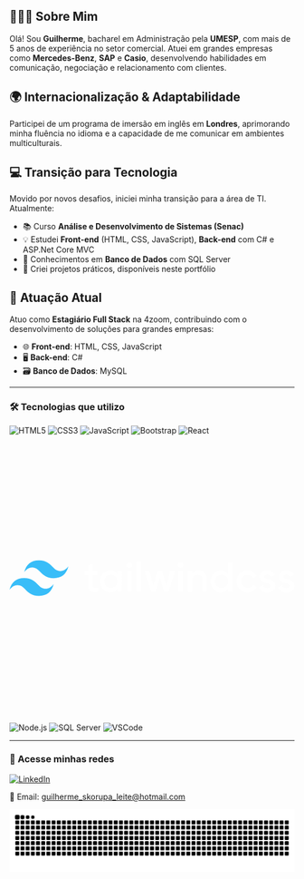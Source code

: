 ## 🙋🏼‍♂️ Sobre Mim  
Olá! Sou **Guilherme**, bacharel em Administração pela **UMESP**, com mais de 5 anos de experiência no setor comercial. Atuei em grandes empresas como **Mercedes-Benz**, **SAP** e **Casio**, desenvolvendo habilidades em comunicação, negociação e relacionamento com clientes.

## 🌍 Internacionalização & Adaptabilidade  
Participei de um programa de imersão em inglês em **Londres**, aprimorando minha fluência no idioma e a capacidade de me comunicar em ambientes multiculturais.

## 💻 Transição para Tecnologia  
Movido por novos desafios, iniciei minha transição para a área de TI. Atualmente:  
- 📚 Curso **Análise e Desenvolvimento de Sistemas (Senac)**  
- 💡 Estudei **Front-end** (HTML, CSS, JavaScript), **Back-end** com C# e ASP.Net Core MVC  
- 🧠 Conhecimentos em **Banco de Dados** com SQL Server  
- 🔧 Criei projetos práticos, disponíveis neste portfólio  

## 🚀 Atuação Atual  
Atuo como **Estagiário Full Stack** na 4zoom, contribuindo com o desenvolvimento de soluções para grandes empresas:

- 🌐 **Front-end**: HTML, CSS, JavaScript  
- 🖥️ **Back-end**: C#  
- 🗃️ **Banco de Dados**: MySQL  

---

### 🛠️ Tecnologias que utilizo

<p align="left">
  <img src="https://cdn.jsdelivr.net/gh/devicons/devicon/icons/html5/html5-original.svg" width="40" height="40" alt="HTML5" />
  <img src="https://cdn.jsdelivr.net/gh/devicons/devicon/icons/css3/css3-original.svg" width="40" height="40" alt="CSS3" />
  <img src="https://cdn.jsdelivr.net/gh/devicons/devicon/icons/javascript/javascript-original.svg" width="40" height="40" alt="JavaScript" />
  <img src="https://cdn.jsdelivr.net/gh/devicons/devicon/icons/bootstrap/bootstrap-original-wordmark.svg" width="40" height="40" alt="Bootstrap" />
  <img src="https://cdn.jsdelivr.net/gh/devicons/devicon/icons/react/react-original.svg" width="40" height="40" alt="React" />
 <svg xmlns="http://www.w3.org/2000/svg" viewBox="0 0 128 128"><path fill="#38bdf8" d="M13.227 56.074c-3.528 0-5.727 1.778-6.602 5.301 1.324-1.773 2.875-2.426 4.625-1.977 1 .25 1.727.977 2.523 1.801 1.301 1.324 2.801 2.852 6.079 2.852 3.523 0 5.722-1.778 6.597-5.301-1.324 1.773-2.875 2.426-4.625 1.977-1-.25-1.722-.977-2.523-1.801-1.301-1.324-2.801-2.852-6.074-2.852zM6.602 64C3.074 64 .875 65.773 0 69.3c1.324-1.777 2.875-2.425 4.625-1.976 1 .25 1.727.977 2.523 1.801 1.301 1.324 2.801 2.852 6.079 2.852 3.523 0 5.722-1.778 6.597-5.301-1.324 1.773-2.875 2.426-4.625 1.972-1-.25-1.722-.972-2.523-1.796C11.398 65.523 9.898 64 6.602 64zm0 0"/><path fill="#fff" d="M39.676 62.75h-2.301v4.477c0 1.199.773 1.171 2.3 1.097v1.801c-3.1.375-4.323-.477-4.323-2.898V62.75h-1.704v-1.926h1.704v-2.5l2-.597v3.097h2.296v1.926zm8.8-1.926h2v9.301h-2v-1.352c-.703.977-1.8 1.579-3.25 1.579-2.527 0-4.624-2.153-4.624-4.903 0-2.773 2.097-4.898 4.625-4.898 1.449 0 2.546.597 3.25 1.574zm-2.953 7.625c1.676 0 2.954-1.25 2.954-2.972 0-1.727-1.278-2.977-2.954-2.977-1.671 0-2.949 1.25-2.949 2.977.028 1.722 1.278 2.972 2.95 2.972zm8.301-9.023c-.699 0-1.273-.602-1.273-1.278 0-.699.574-1.273 1.273-1.273.7 0 1.278.574 1.278 1.273.023.676-.579 1.278-1.278 1.278zm-1 10.699v-9.3h2v9.3zm4.324 0V56.551h2v13.574zm15.079-9.3h2.125l-2.926 9.3h-1.977l-1.926-6.273-1.949 6.273h-1.972l-2.926-9.3H62.8l1.8 6.425 1.95-6.426h1.926l1.921 6.426zm4.597-1.4c-.699 0-1.273-.6-1.273-1.277 0-.699.574-1.273 1.273-1.273.7 0 1.278.574 1.278 1.273.023.676-.551 1.278-1.278 1.278zm-1 10.7v-9.3h2v9.3zm9.227-9.55c2.074 0 3.574 1.425 3.574 3.823v5.727h-2v-5.5c0-1.426-.824-2.148-2.074-2.148-1.324 0-2.375.773-2.375 2.671v5h-2v-9.296h2v1.199c.625-1 1.625-1.477 2.875-1.477zm13.125-3.473h2v13.023h-2v-1.352c-.7.977-1.801 1.579-3.25 1.579-2.528 0-4.625-2.153-4.625-4.903 0-2.773 2.097-4.898 4.625-4.898 1.449 0 2.55.597 3.25 1.574zm-2.95 11.347c1.672 0 2.95-1.25 2.95-2.972 0-1.727-1.278-2.977-2.95-2.977-1.675 0-2.953 1.25-2.953 2.977 0 1.722 1.278 2.972 2.954 2.972zm11.672 1.926c-2.796 0-4.921-2.148-4.921-4.898 0-2.778 2.097-4.903 4.921-4.903 1.829 0 3.403.95 4.153 2.403l-1.727 1c-.398-.875-1.324-1.426-2.449-1.426-1.648 0-2.875 1.25-2.875 2.926 0 1.671 1.25 2.921 2.875 2.921 1.125 0 2.023-.574 2.477-1.421l1.722.972c-.75 1.477-2.347 2.426-4.176 2.426zm7.528-7c0 1.7 5 .676 5 4.125 0 1.852-1.625 2.875-3.625 2.875-1.852 0-3.2-.852-3.801-2.176l1.727-1c.296.852 1.046 1.352 2.074 1.352.898 0 1.574-.301 1.574-1.051 0-1.648-5-.727-5-4.05 0-1.75 1.5-2.848 3.398-2.848 1.528 0 2.801.699 3.454 1.921l-1.704.954c-.324-.727-.972-1.051-1.75-1.051-.722-.028-1.347.3-1.347.949zm8.574 0c0 1.7 5 .676 5 4.125 0 1.852-1.625 2.875-3.625 2.875-1.852 0-3.2-.852-3.8-2.176l1.726-1c.3.852 1.05 1.352 2.074 1.352.898 0 1.574-.301 1.574-1.051 0-1.648-5-.727-5-4.05 0-1.75 1.5-2.848 3.403-2.848 1.523 0 2.796.699 3.449 1.921l-1.7.954c-.328-.727-.976-1.051-1.75-1.051-.726-.028-1.351.3-1.351.949zm0 0"/>
  <img src="https://cdn.jsdelivr.net/gh/devicons/devicon/icons/nodejs/nodejs-original.svg" width="40" height="40" alt="Node.js" />
  <img src="https://cdn.jsdelivr.net/gh/devicons/devicon/icons/microsoftsqlserver/microsoftsqlserver-plain-wordmark.svg" width="40" height="40" alt="SQL Server" />
  <img src="https://cdn.jsdelivr.net/gh/devicons/devicon/icons/vscode/vscode-original.svg" width="40" height="40" alt="VSCode" />
</p>



---

### 🔗 Acesse minhas redes

[![LinkedIn](https://img.shields.io/badge/LinkedIn-0077B5?style=for-the-badge&logo=linkedin&logoColor=white)](https://www.linkedin.com/in/guilherme-skorupa/)

📧 Email: guilherme_skorupa_leite@hotmail.com

<picture align="center">
  <source media="(prefers-color-scheme: dark)" srcset="https://raw.githubusercontent.com/Skorupa95BR/Skorupa95BR/output/github-contribution-grid-snake-dark.svg">
  <source media="(prefers-color-scheme: light)" srcset="https://raw.githubusercontent.com/Skorupa95BR/Skorupa95BR/output/github-contribution-grid-snake-dark.svg">
  <img align="center" alt="github contribution grid snake animation" src="https://raw.githubusercontent.com/Skorupa95BR/Skorupa95BR/output/github-contribution-grid-snake.svg">
</picture>
